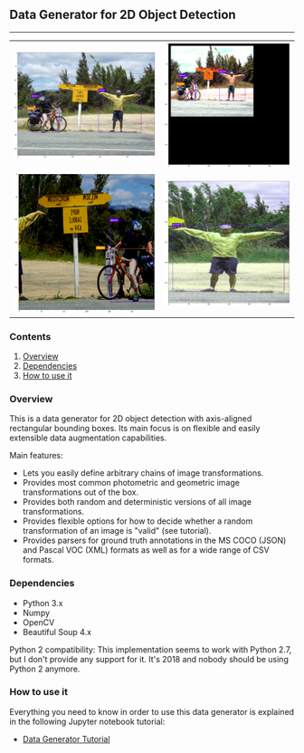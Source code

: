 ## Data Generator for 2D Object Detection
---

| | |
|---|---|
| ![img01](examples/image01_original.png) | ![img01](examples/image01_processed01.png) |
| ![img01](examples/image01_processed02.png) | ![img01](examples/image01_processed03.png) |

### Contents

1. [Overview](#overview)
2. [Dependencies](#dependencies)
3. [How to use it](#how-to-use-it)

### Overview

This is a data generator for 2D object detection with axis-aligned rectangular bounding boxes. Its main focus is on flexible and easily extensible data augmentation capabilities.

Main features:
* Lets you easily define arbitrary chains of image transformations.
* Provides most common photometric and geometric image transformations out of the box.
* Provides both random and deterministic versions of all image transformations.
* Provides flexible options for how to decide whether a random transformation of an image is "valid" (see tutorial).
* Provides parsers for ground truth annotations in the MS COCO (JSON) and Pascal VOC (XML) formats as well as for a wide range of CSV formats.

### Dependencies

* Python 3.x
* Numpy
* OpenCV
* Beautiful Soup 4.x

Python 2 compatibility: This implementation seems to work with Python 2.7, but I don't provide any support for it. It's 2018 and nobody should be using Python 2 anymore.

### How to use it

Everything you need to know in order to use this data generator is explained in the following Jupyter notebook tutorial:

* [Data Generator Tutorial](data_generator_tutorial.ipynb)
